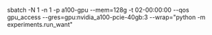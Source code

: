 sbatch -N 1 -n 1 -p a100-gpu --mem=128g -t 02-00:00:00 --qos gpu_access --gres=gpu:nvidia_a100-pcie-40gb:3 --wrap="python -m experiments.run_want"
